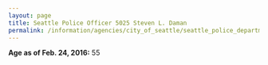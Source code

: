 ```yaml
---
layout: page
title: Seattle Police Officer 5025 Steven L. Daman
permalink: /information/agencies/city_of_seattle/seattle_police_department/copbook/5025/
---
```


**Age as of Feb. 24, 2016:** 55
